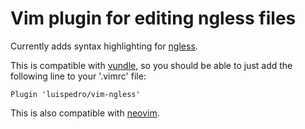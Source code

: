 # Vim plugin for editing ngless files

Currently adds syntax highlighting for
[ngless](http://luispedro.github.io/ngless/).

This is compatible with [vundle](https://github.com/VundleVim/Vundle.vim), so
you should be able to just add the following line to your '.vimrc' file:

    Plugin 'luispedro/vim-ngless'

This is also compatible with [neovim](https://neovim.io/).
